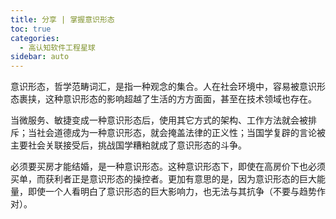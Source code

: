 ```yaml
---
title: 分享 | 掌握意识形态
toc: true
categories: 
  - 高认知软件工程星球
sidebar: auto
---
```


意识形态，哲学范畴词汇，是指一种观念的集合。人在社会环境中，容易被意识形态裹挟，这种意识形态的影响超越了生活的方方面面，甚至在技术领域也存在。

当微服务、敏捷变成一种意识形态后，使用其它方式的架构、工作方法就会被排斥；当社会道德成为一种意识形态，就会掩盖法律的正义性；当国学复辟的言论被主要社会关联接受后，挑战国学糟粕就成了意识形态的斗争。

必须要买房才能结婚，是一种意识形态。这种意识形态下，即使在高房价下也必须买单，而获利者正是意识形态的操控者。更加有意思的是，因为意识形态的巨大能量，即使一个人看明白了意识形态的巨大影响力，也无法与其抗争（不要与趋势作对）。
